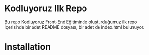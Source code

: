 # Kodluyoruz Ilk Repo


Bu repo [Kodluyoruz](https://www.kodluyoruz.org/) Front-End Eğitiminde oluşturduğumuz ilk repo İçerisinde bir adet README dosyası, bir adet de index.html bulunuyor.

# Installation

[1]: https://github.com/selimcanozgur/kodluyoruzilkrepo.git



